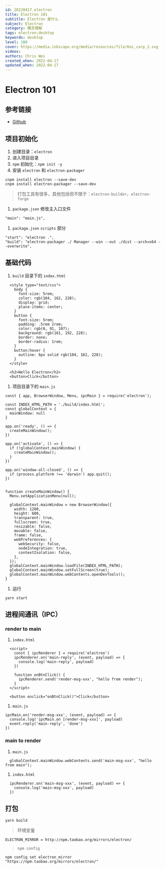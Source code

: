 ```yaml
---
id: 20220417_electron
title: Electron 101
subtitle: Electron 是什么
subject: Electron
category: 概念理解
tags: electron;desktop
keywords: desktop
level: 100
cover: https://media.inkscape.org/media/resources/file/Koi_carp_2.svg
videos: 
authors: Chris Wei
created_when: 2022-04-17
updated_when: 2022-04-17
---
```


# Electron 101

## 参考链接

- [Github](https://github.com/electron/electron)

## 项目初始化

1. 创建目录：`electron`
1. 进入项目目录
1. `npm` 初始化：`npm init -y`
1. 安装 `electron` 和 `electron-packager`

  ```
  cnpm install electron --save-dev
  cnpm install electron-packager --save-dev
  ```

  > 打包工具有很多，其他包括但不限于：`electron-builder`，`electron-forge`

1. `package.json` 修改主入口文件

  ```
  "main": "main.js",
  ```

1. `package.json` `scripts` 部分

  ```
  "start": "electron .",
  "build": "electron-packager ./ Manager --win --out ./dist --arch=x64 --overwrite",
  ```

## 基础代码

1. `build` 目录下的 `index.html`

  ```
    <style type="text/css">
      body {
        font-size: 5rem;
        color: rgb(104, 162, 228);
        display: grid;
        place-items: center;
      }
      button {
        font-size: 5rem;
        padding: .5rem 2rem;
        color: rgb(0, 91, 107);
        background: rgb(161, 192, 228);
        border: none;
        border-radius: 1rem;
      }
      button:hover {
        outline: 6px solid rgb(104, 162, 228);
      }
    </style>
  ```

  ```
    <h2>Hello Electron</h2>
    <button>Click</button>
  ```

1. 项目目录下的 `main.js`

  ```
  const { app, BrowserWindow, Menu, ipcMain } = require('electron');

  const INDEX_HTML_PATH = './build/index.html';
  const globalContext = { 
    mainWindow: null
  }

  app.on('ready', () => {
    createMainWindow();
  })

  app.on('activate', () => {
    if (!globalContext.mainWindow) {
      createMainWindow();
    }
  })

  app.on('window-all-closed', () => {
    if (process.platform !== 'darwin') app.quit();
  })


  function createMainWindow() {
    Menu.setApplicationMenu(null);

    globalContext.mainWindow = new BrowserWindow({
      width: 1280,
      height: 600,
      transparent: true,
      fullscreen: true,
      resizable: false,
      movable: false,
      frame: false,
      webPreferences: {
        webSecurity: false,
        nodeIntegration: true,
        contextIsolation: false,
      },
    });
    globalContext.mainWindow.loadFile(INDEX_HTML_PATH);
    globalContext.mainWindow.setFullScreen(true);
    globalContext.mainWindow.webContents.openDevTools();
  }

  ```

1. 运行

  ```
  yarn start
  ```

## 进程间通讯（IPC）

### render to main

1. `index.html`

  ```
    <script>
      const { ipcRenderer } = require('electron')
      ipcRenderer.on('main-reply', (event, payload) => {
        console.log('main-reply', payload)
      })

      function onBtnClick() {
        ipcRenderer.send('render-msg-xxx', "hello from render");
      }
    </script>
  ```

  ```
    <button onclick="onBtnClick()">Click</button>
  ```

1. `main.js`

  ```
  ipcMain.on('render-msg-xxx', (event, payload) => {
    console.log('ipcMain.on [render-msg-xxx]', payload)
    event.reply('main-reply', 'done')
  })
  ```

### main to render

1. `main.js`

  ```
    globalContext.mainWindow.webContents.send('main-msg-xxx', "hello from main");
  ```

1. `index.html`

  ```
    ipcRenderer.on('main-msg-xxx', (event, payload) => {
      console.log('main-msg-xxx', payload)
    })
  ```

## 打包

```
yarn build
```

> 环境变量

```
ELECTRON_MIRROR = http://npm.taobao.org/mirrors/electron/
```

> `npm config`

```
npm config set electron_mirror "https://npm.taobao.org/mirrors/electron/"
```
